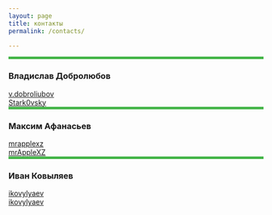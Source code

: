 ```yaml
---
layout: page
title: контакты
permalink: /contacts/

---
```

<div class="container">
	<div class="row">
		<div class="col-md-3">
			<div class="card">
				<div class="card-header p-0" style="height: 5px; background-color: #45B549"></div>
				<div class="card-body">
					<h3 class="h4">Владислав Добролюбов </h3>
					<a href="https://vk.com/v.dobroliubov" class="h5"><i class="fab fa-vk"></i> v.dobroliubov</a><br>
					<a href="https://github.com/Stark0vsky" class="h5"><i class="fab fa-github"></i> Stark0vsky</a>
				</div>
			</div>
		</div>
		<div class="col-md-3">
			<div class="card">
				<div class="card-header p-0" style="height: 5px; background-color: #45B549"></div>
				<div class="card-body">
					<h3 class="h4">Максим Афанасьев </h3>
					<a href="https://vk.com/mrapplexz" class="h5"><i class="fab fa-vk"></i> mrapplexz</a><br>
					<a href="https://github.com/mrAppleXZ" class="h5"><i class="fab fa-github"></i> mrAppleXZ</a>
				</div>
			</div>
		</div>
		<div class="col-md-3">
			<div class="card">
				<div class="card-header p-0" style="height: 5px; background-color: #45B549"></div>
				<div class="card-body">
					<h3 class="h4">Иван Ковыляев </h3>
					<a href="https://vk.com/ikovylyaev" class="h5"><i class="fab fa-vk"></i> ikovylyaev</a><br>
					<a href="https://github.com/ikovylyaev" class="h5"><i class="fab fa-github"></i> ikovylyaev</a>
				</div>
			</div>
		</div>
	</div>
</div>


